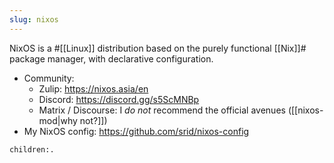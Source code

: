 ```yaml
---
slug: nixos
---
```


NixOS is a #[[Linux]] distribution based on the purely functional [[Nix]]# package manager, with declarative configuration.

* Community:
  * Zulip: https://nixos.asia/en
  * Discord: https://discord.gg/s5ScMNBp
  * Matrix / Discourse: I _do not_ recommend the official avenues ([[nixos-mod|why not?]])
* My NixOS config: https://github.com/srid/nixos-config

```query
children:.
```
